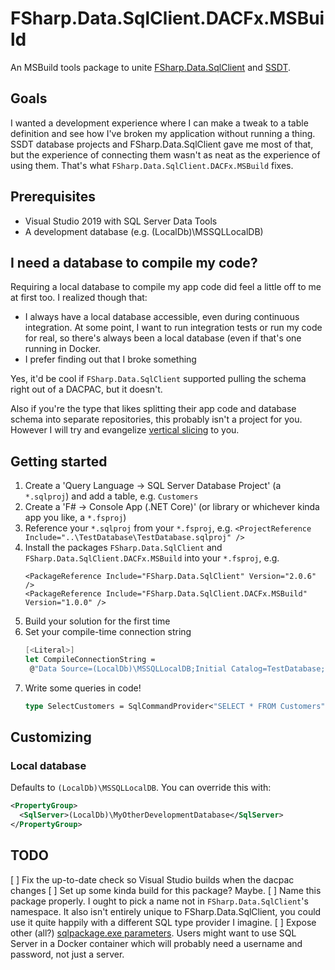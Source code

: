 # FSharp.Data.SqlClient.DACFx.MSBuild

An MSBuild tools package to unite [FSharp.Data.SqlClient](http://fsprojects.github.io/FSharp.Data.SqlClient/) and [SSDT](https://visualstudio.microsoft.com/vs/features/ssdt/).

## Goals
I wanted a development experience where I can make a tweak to a table definition and see how I've broken my application without running a thing. 
SSDT database projects and FSharp.Data.SqlClient gave me most of that, but the experience of connecting them wasn't as neat as the experience of using them.
That's what `FSharp.Data.SqlClient.DACFx.MSBuild` fixes.

## Prerequisites
* Visual Studio 2019 with SQL Server Data Tools
* A development database (e.g. (LocalDb)\MSSQLLocalDB)

## I need a database to compile my code?
Requiring a local database to compile my app code did feel a little off to me at first too. 
I realized though that:
* I always have a local database accessible, even during continuous integration.
  At some point, I want to run integration tests or run my code for real, so there's always been a local database (even if that's one running in Docker.
* I prefer finding out that I broke something

Yes, it'd be cool if `FSharp.Data.SqlClient` supported pulling the schema right out of a DACPAC, but it doesn't.

Also if you're the type that likes splitting their app code and database schema into separate repositories, this probably isn't a project for you. However I will try and evangelize [vertical slicing](https://blogs.msdn.microsoft.com/progressive_development/2009/03/27/motley-says-vertical-slices-sounds-like-something-you-do-to-salami/) to you.

## Getting started
1. Create a 'Query Language -> SQL Server Database Project' (a `*.sqlproj`) and add a table, e.g. `Customers`
1. Create a 'F# -> Console App (.NET Core)' (or library or whichever kinda app you like, a `*.fsproj`)
1. Reference your `*.sqlproj` from your `*.fsproj`, e.g.
   `<ProjectReference Include="..\TestDatabase\TestDatabase.sqlproj" />`
1. Install the packages `FSharp.Data.SqlClient` and `FSharp.Data.SqlClient.DACFx.MSBuild` into your `*.fsproj`, e.g.
   ```
   <PackageReference Include="FSharp.Data.SqlClient" Version="2.0.6" />
   <PackageReference Include="FSharp.Data.SqlClient.DACFx.MSBuild" Version="1.0.0" />
   ```
1. Build your solution for the first time
1. Set your compile-time connection string
   ```fsharp
   [<Literal>]
   let CompileConnectionString =
    @"Data Source=(LocalDb)\MSSQLLocalDB;Initial Catalog=TestDatabase;Integrated Security=True"
   ```
1. Write some queries in code!
   ```fsharp
   type SelectCustomers = SqlCommandProvider<"SELECT * FROM Customers", CompileConnectionString>
   ```


## Customizing
### Local database
Defaults to `(LocalDb)\MSSQLLocalDB`. You can override this with:
```xml
<PropertyGroup>
  <SqlServer>(LocalDb)\MyOtherDevelopmentDatabase</SqlServer>
</PropertyGroup>
```

## TODO
[ ] Fix the up-to-date check so Visual Studio builds when the dacpac changes
[ ] Set up some kinda build for this package? Maybe.
[ ] Name this package properly.
    I ought to pick a name not in `FSharp.Data.SqlClient`'s namespace. It also isn't entirely unique to FSharp.Data.SqlClient, you could use it quite happily with a different SQL type provider I imagine.
[ ] Expose other (all?) [sqlpackage.exe parameters](https://docs.microsoft.com/en-us/sql/tools/sqlpackage?view=sql-server-ver15#publish-parameters-properties-and-sqlcmd-variables).
    Users might want to use SQL Server in a Docker container which will probably need a username and password, not just a server.